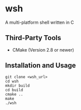 # wsh
A multi-platform shell written in C

## Third-Party Tools
*  CMake (Version 2.8 or newer)

## Installation and Usage
```
git clone <wsh_url>
cd wsh
mkdir build
cd build
cmake ..
make
./wsh
```
